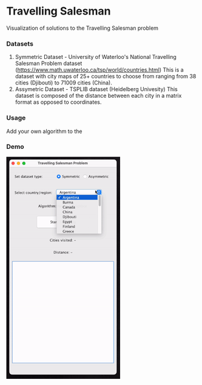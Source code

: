 # Travelling Salesman

Visualization of solutions to the Travelling Salesman problem

### Datasets
1. Symmetric Dataset - University of Waterloo's National Travelling Salesman Problem dataset (https://www.math.uwaterloo.ca/tsp/world/countries.html)
This is a dataset with city maps of 25+ countries to choose from ranging from 38 cities (Djibouti) to 71009 cities (China).
2. Assymetric Dataset - TSPLIB dataset (Heidelberg Univesity)
This dataset is composed of the distance between each city in a matrix format as opposed to coordinates.

### Usage
Add your own algorithm to the 

### Demo

![demo](assets/demo.gif)

